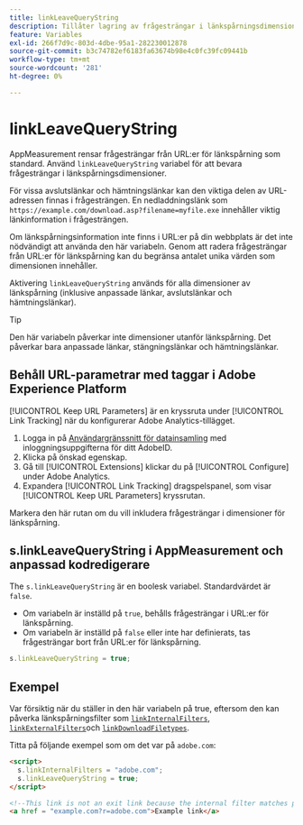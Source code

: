 ```yaml
---
title: linkLeaveQueryString
description: Tillåter lagring av frågesträngar i länkspårningsdimensioner.
feature: Variables
exl-id: 266f7d9c-803d-4dbe-95a1-282230012878
source-git-commit: b3c74782ef6183fa63674b98e4c0fc39fc09441b
workflow-type: tm+mt
source-wordcount: '281'
ht-degree: 0%

---
```


# linkLeaveQueryString

AppMeasurement rensar frågesträngar från URL:er för länkspårning som standard. Använd `linkLeaveQueryString` variabel för att bevara frågesträngar i länkspårningsdimensioner.

För vissa avslutslänkar och hämtningslänkar kan den viktiga delen av URL-adressen finnas i frågesträngen. En nedladdningslänk som `https://example.com/download.asp?filename=myfile.exe` innehåller viktig länkinformation i frågesträngen.

Om länkspårningsinformation inte finns i URL:er på din webbplats är det inte nödvändigt att använda den här variabeln. Genom att radera frågesträngar från URL:er för länkspårning kan du begränsa antalet unika värden som dimensionen innehåller.

Aktivering `linkLeaveQueryString` används för alla dimensioner av länkspårning (inklusive anpassade länkar, avslutslänkar och hämtningslänkar).

>[!TIP]
>
>Den här variabeln påverkar inte dimensioner utanför länkspårning. Det påverkar bara anpassade länkar, stängningslänkar och hämtningslänkar.

## Behåll URL-parametrar med taggar i Adobe Experience Platform

[!UICONTROL Keep URL Parameters] är en kryssruta under [!UICONTROL Link Tracking] när du konfigurerar Adobe Analytics-tillägget.

1. Logga in på [Användargränssnitt för datainsamling](https://experience.adobe.com/data-collection) med inloggningsuppgifterna för ditt AdobeID.
2. Klicka på önskad egenskap.
3. Gå till [!UICONTROL Extensions] klickar du på [!UICONTROL Configure] under Adobe Analytics.
4. Expandera [!UICONTROL Link Tracking] dragspelspanel, som visar [!UICONTROL Keep URL Parameters] kryssrutan.

Markera den här rutan om du vill inkludera frågesträngar i dimensioner för länkspårning.

## s.linkLeaveQueryString i AppMeasurement och anpassad kodredigerare

The `s.linkLeaveQueryString` är en boolesk variabel. Standardvärdet är `false`.

* Om variabeln är inställd på `true`, behålls frågesträngar i URL:er för länkspårning.
* Om variabeln är inställd på `false` eller inte har definierats, tas frågesträngar bort från URL:er för länkspårning.

```js
s.linkLeaveQueryString = true;
```

## Exempel

Var försiktig när du ställer in den här variabeln på true, eftersom den kan påverka länkspårningsfilter som [`linkInternalFilters`](linkinternalfilters.md), [`linkExternalFilters`](linkexternalfilters.md)och [`linkDownloadFiletypes`](linkdownloadfiletypes.md).

Titta på följande exempel som om det var på `adobe.com`:

```html
<script>
  s.linkInternalFilters = "adobe.com";
  s.linkLeaveQueryString = true;
</script>

<!--This link is not an exit link because the internal filter matches part of the query string -->
<a href = "example.com?r=adobe.com">Example link</a>
```
